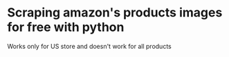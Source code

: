 # Scraping amazon's products images for free with python
Works only for US store and doesn't work for all products
